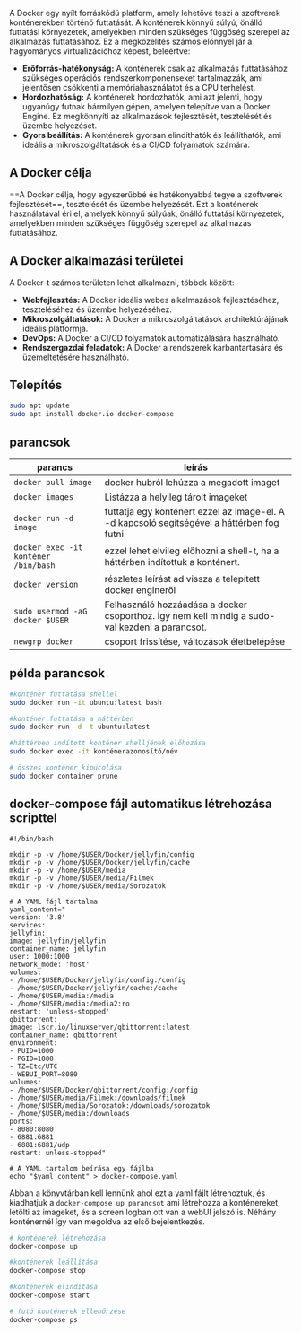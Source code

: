 A Docker egy nyílt forráskódú platform, amely lehetővé teszi a szoftverek konténerekben történő futtatását. A konténerek könnyű súlyú, önálló futtatási környezetek, amelyekben minden szükséges függőség szerepel az alkalmazás futtatásához. Ez a megközelítés számos előnnyel jár a hagyományos virtualizációhoz képest, beleértve:
- **Erőforrás-hatékonyság:** A konténerek csak az alkalmazás futtatásához szükséges operációs rendszerkomponenseket tartalmazzák, ami jelentősen csökkenti a memóriahasználatot és a CPU terhelést.
- **Hordozhatóság:** A konténerek hordozhatók, ami azt jelenti, hogy ugyanúgy futnak bármilyen gépen, amelyen telepítve van a Docker Engine. Ez megkönnyíti az alkalmazások fejlesztését, tesztelését és üzembe helyezését.
- **Gyors beállítás:** A konténerek gyorsan elindíthatók és leállíthatók, ami ideális a mikroszolgáltatások és a CI/CD folyamatok számára.
## A Docker célja

==A Docker célja, hogy egyszerűbbé és hatékonyabbá tegye a szoftverek fejlesztését==, tesztelését és üzembe helyezését. Ezt a konténerek használatával éri el, amelyek könnyű súlyúak, önálló futtatási környezetek, amelyekben minden szükséges függőség szerepel az alkalmazás futtatásához.
## A Docker alkalmazási területei

A Docker-t számos területen lehet alkalmazni, többek között:

- **Webfejlesztés:** A Docker ideális webes alkalmazások fejlesztéséhez, teszteléséhez és üzembe helyezéséhez.
- **Mikroszolgáltatások:** A Docker a mikroszolgáltatások architektúrájának ideális platformja.
- **DevOps:** A Docker a CI/CD folyamatok automatizálására használható.
- **Rendszergazdai feladatok:** A Docker a rendszerek karbantartására és üzemeltetésére használható.
## Telepítés
```bash
sudo apt update
sudo apt install docker.io docker-compose
```

## parancsok

| parancs                              | leírás                                                                                          |
| ------------------------------------ | ----------------------------------------------------------------------------------------------- |
| `docker pull image`                  | docker hubról lehúzza a megadott imaget                                                         |
| `docker images`                      | Listázza a helyileg tárolt imageket                                                             |
| `docker run -d image`                | futtatja egy konténert ezzel az image-el. A -d kapcsoló segítségével a háttérben fog futni      |
| `docker exec -it konténer /bin/bash` | ezzel lehet elvileg előhozni a shell-t, ha a háttérben indítottuk a konténert.                  |
| `docker version`                     | részletes leírást ad vissza a telepített docker engineről                                       |
| `sudo usermod -aG docker $USER`<br>  | Felhasználó hozzáadása a docker csoporthoz. Így nem kell mindig a sudo-val kezdeni a parancsot. |
| `newgrp docker`                      | csoport frissítése, változások életbelépése                                                     |

## példa parancsok
```bash
#konténer futtatása shellel
sudo docker run -it ubuntu:latest bash

#konténer futtatása a háttérben
sudo docker run -d -t ubuntu:latest

#háttérben indított konténer shelljének előhozása
sudo docker exec -it konténerazonosító/név

# összes konténer kipucolása
sudo docker container prune
```

## docker-compose fájl automatikus létrehozása scripttel

```shell
#!/bin/bash

mkdir -p -v /home/$USER/Docker/jellyfin/config
mkdir -p -v /home/$USER/Docker/jellyfin/cache
mkdir -p -v /home/$USER/media
mkdir -p -v /home/$USER/media/Filmek
mkdir -p -v /home/$USER/media/Sorozatok

# A YAML fájl tartalma
yaml_content="
version: '3.8'
services:
jellyfin:
image: jellyfin/jellyfin
container_name: jellyfin
user: 1000:1000
network_mode: 'host'
volumes:
- /home/$USER/Docker/jellyfin/config:/config
- /home/$USER/Docker/jellyfin/cache:/cache
- /home/$USER/media:/media
- /home/$USER/media:/media2:ro
restart: 'unless-stopped'
qbittorrent:
image: lscr.io/linuxserver/qbittorrent:latest
container_name: qbittorrent
environment:
- PUID=1000
- PGID=1000
- TZ=Etc/UTC
- WEBUI_PORT=8080
volumes:
- /home/$USER/Docker/qbittorrent/config:/config
- /home/$USER/media/Filmek:/downloads/filmek
- /home/$USER/media/Sorozatok:/downloads/sorozatok
- /home/$USER/media:/downloads
ports:
- 8080:8080
- 6881:6881
- 6881:6881/udp
restart: unless-stopped"

# A YAML tartalom beírása egy fájlba
echo "$yaml_content" > docker-compose.yaml
```

Abban a könyvtárban kell lennünk ahol ezt a yaml fájlt létrehoztuk, és kiadhatjuk a 
`docker-compose up parancsot` ami létrehozza a konténereket, letölti az imageket, és a screen logban ott van a webUI jelszó is. Néhány konténernél így van megoldva az első bejelentkezés.

```bash
# konténerek létrehozása
docker-compose up

#konténerek leállítása
docker-compose stop

#konténerek elindítása
docker-compose start

# futó konténerek ellenőrzése
docker-compose ps

```
